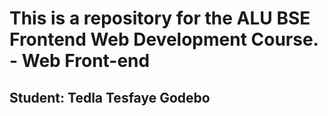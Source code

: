 # This is a repository for the ALU BSE Frontend Web Development Course. - Web Front-end

## Student: Tedla Tesfaye Godebo
